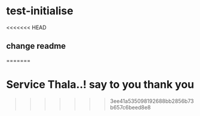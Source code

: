 # test-initialise
<<<<<<< HEAD
## change readme
=======
# Service Thala..! say to you thank you
>>>>>>> 3ee41a535098192688bb2856b73b657c6beed8e8
